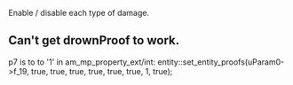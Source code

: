 Enable / disable each type of damage.

Can't get drownProof to work.
--------------
p7 is to to '1' in am_mp_property_ext/int: entity::set_entity_proofs(uParam0->f_19, true, true, true, true, true, true, 1, true);
